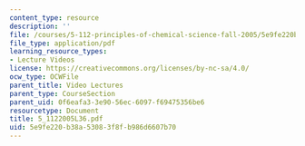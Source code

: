 ```yaml
---
content_type: resource
description: ''
file: /courses/5-112-principles-of-chemical-science-fall-2005/5e9fe220b38a53083f8fb986d6607b70_5_1122005L36.pdf
file_type: application/pdf
learning_resource_types:
- Lecture Videos
license: https://creativecommons.org/licenses/by-nc-sa/4.0/
ocw_type: OCWFile
parent_title: Video Lectures
parent_type: CourseSection
parent_uid: 0f6eafa3-3e90-56ec-6097-f69475356be6
resourcetype: Document
title: 5_1122005L36.pdf
uid: 5e9fe220-b38a-5308-3f8f-b986d6607b70
---
```

